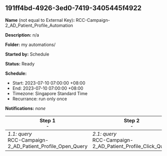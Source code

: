 ## 191ff4bd-4926-3ed0-7419-3405445f4922

**Name** (not equal to External Key)**:** RCC-Campaign-2_AD_Patient_Profile_Automation

**Description:** n/a

**Folder:** my automations/

**Started by:** Schedule

**Status:** Ready

**Schedule:**

* Start: 2023-07-10 07:00:00 +08:00
* End: 2023-07-10 07:00:00 +08:00
* Timezone: Singapore Standard Time
* Recurrance: run only once

**Notifications:** _none_


| Step 1<br>_<small>-</small>_ | Step 2<br>_<small>-</small>_ | Step 3<br>_<small>-</small>_ | Step 4<br>_<small>-</small>_ | Step 5<br>_<small>-</small>_ |
| --- | --- | --- | --- | --- |
| _1.1: query_<br>RCC-Campaign-2_AD_Patient_Profile_Open_Query | _2.1: query_<br>RCC-Campaign-2_AD_Patient_Profile_Click_Query | _3.1: query_<br>RCC-Campaign-2_AD_Patient_Profile_Non_Sendable_Query | _4.1: query_<br>RCC-Campaign-2_AD_Patient_Profile_CRM_Profiles_Query | _5.1: filter_<br>RCC-Campaign-2_AD_Patient_Profile_FilterActivity |
